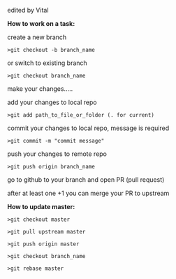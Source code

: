 edited by Vital

**How to work on a task:**

 create a new branch
 
 `>git checkout -b branch_name`
 
or switch to existing branch

`>git checkout branch_name`

make your changes.....

add your changes to local repo

`>git add path_to_file_or_folder (. for current)`

commit your changes to local repo, message is required

`>git commit -m "commit message"`

push your changes to remote repo

`>git push origin branch_name`

go to github to your branch and open PR (pull request)

after at least one +1 you can merge your PR to upstream

**How to update master:**

`>git checkout master`

`>git pull upstream master`

`>git push origin master`

`>git checkout branch_name`

`>git rebase master`

